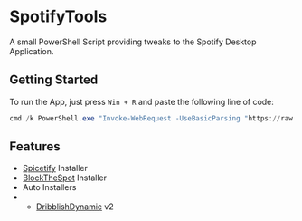 # SpotifyTools
A small PowerShell Script providing tweaks to the Spotify Desktop Application.

## Getting Started

To run the App, just press `Win + R` and paste the following line of code:

```powershell
cmd /k PowerShell.exe "Invoke-WebRequest -UseBasicParsing "https://raw.githubusercontent.com/devilAPI/SpotifyTools/main/SpotifyTools.ps1" | Invoke-Expression"
``` 

## Features

* [Spicetify](https://github.com/khanhas/spicetify-cli) Installer
* [BlockTheSpot](https://github.com/mrpond/BlockTheSpot) Installer
* Auto Installers
* * [DribblishDynamic](https://github.com/JulienMaille/dribbblish-dynamic-theme) v2
